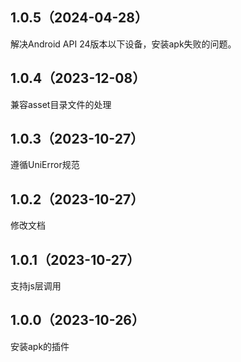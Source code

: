 ## 1.0.5（2024-04-28）

解决Android API 24版本以下设备，安装apk失败的问题。

## 1.0.4（2023-12-08）

兼容asset目录文件的处理

## 1.0.3（2023-10-27）

遵循UniError规范

## 1.0.2（2023-10-27）

修改文档

## 1.0.1（2023-10-27）

支持js层调用

## 1.0.0（2023-10-26）

安装apk的插件

